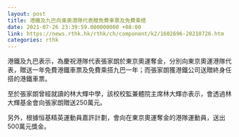 ```yaml
---
layout: post
title: 港鐵及九巴向東奧港隊代表贈免費車票及免費乘搭
date: 2021-07-26 23:39:59.000000000 +08:00
link: https://news.rthk.hk/rthk/ch/component/k2/1602696-20210726.htm
categories: rthk
---
```


港鐵及九巴表示，為慶祝港隊代表張家朗於東京奧運奪金，分別向東京奧運港隊代表，贈送一年免費港鐵車票及免費乘搭九巴一年；而張家朗獲港鐵公司送贈終身任搭的港鐵車票。

至於張家朗曾經就讀的林大輝中學，該校校監兼體院主席林大輝亦表示，會透過林大輝基金會向張家朗贈送250萬元。

另外，根據恒基精英運動員嘉許計劃，會向在東京奧運奪金的港隊運動員，送出500萬元獎金。
